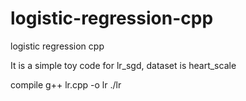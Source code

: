 # logistic-regression-cpp
logistic regression cpp

It is a simple toy code for lr_sgd,
dataset is heart_scale

compile
g++ lr.cpp -o lr
./lr


